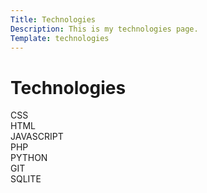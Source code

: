 ```yaml
---
Title: Technologies
Description: This is my technologies page.
Template: technologies
---
```

Technologies 
==========================

<div class="grid-container">
<div class="col-1">
CSS
</div>

<div class="col-2">
HTML
</div>

<div class="col-2">
JAVASCRIPT
</div>

<div class="col-1">
PHP
</div>

<div class="col-3">
PYTHON
</div>

<div class="col-1">
GIT
</div>

<div class="col-2">
SQLITE
</div>
</div>




